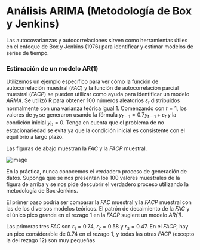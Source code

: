 # Análisis ARIMA (Metodología de Box y Jenkins)

Las autocovarianzas y autocorrelaciones sirven como herramientas útiles en el enfoque de Box y Jenkins (1976) para identificar y estimar modelos de series de tiempo. 


### Estimación de un modelo AR(1)
Utilizemos un ejemplo específico para ver cómo la función de autocorrelación muestral (_FAC_) y la función de autocorrelación parcial muestral (_FACP_) se pueden utilizar como ayuda para identificar un modelo _ARMA_. 
Se utilizó R para obtener 100 números aleatorios $\varepsilon_t$ distribuidos normalmente con una varianza teórica igual $1$. Comenzando con $t=1$, los valores de $y_t$ se generaron usando la fórmula $y_{t-1}=0.7y_{t-1}+\varepsilon_t$ y la condición inicial $y_0=0$. Tenga en cuenta que el problema de no estacionariedad se evita ya que la condición inicial es consistente con el equilibrio a largo plazo. 

Las figuras de abajo muestran la _FAC_ y la _FACP_ muestral. 

![image](https://github.com/alvaroperdomo/World-Econometrics/assets/127871747/d051567c-1c96-4305-9a5b-f2f9340192da)

En la práctica, nunca conocemos el verdadero proceso de generación de datos. Suponga que se nos presentan los $100$ valores muestrales de la figura de arriba y se nos pide descubrir el verdadero proceso utilizando la metodología de Box-Jenkins. 

El primer paso podría ser comparar la _FAC_ muestral y la _FACP_ muestral con las de los diversos modelos teóricos. El patrón de decaimiento de la _FAC_ y el único pico grande en el rezago $1$ en la _FACP_ sugiere un modelo _AR(1)_. 

Las primeras tres _FAC_ son $r_1=0.74$, $r_2=0.58$ y $r_3=0.47$. En el _FACP_, hay un pico considerable de $0.74$ en el rezago $1$, y todas las otras _FACP_ (excepto la del rezago $12$) son muy pequeñas
